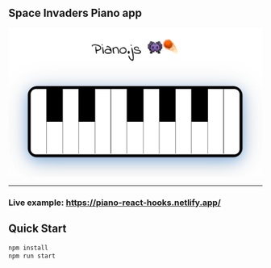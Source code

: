
## Space Invaders Piano app
[<img src="https://github.com/AlberErre/piano-react-hooks/blob/master/piano-screenshot.png?raw=true" width="800">](https://piano-react-hooks.netlify.app/)

----------
### Live example: https://piano-react-hooks.netlify.app/

## Quick Start
```
npm install
npm run start
```
